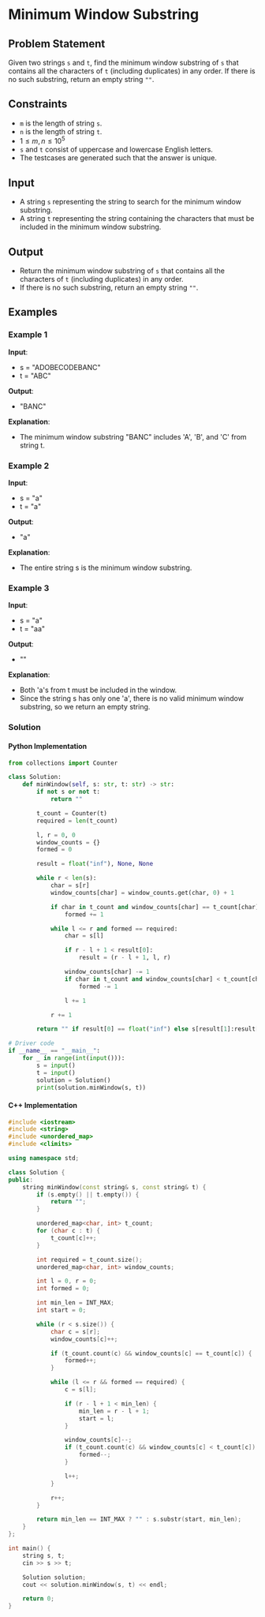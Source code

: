 # Minimum Window Substring

## Problem Statement
Given two strings `s` and `t`, find the minimum window substring of `s` that contains all the characters of `t` (including duplicates) in any order. If there is no such substring, return an empty string `""`.

## Constraints
- `m` is the length of string `s`.
- `n` is the length of string `t`.
- $1 \leq m, n \leq 10^5$
- `s` and `t` consist of uppercase and lowercase English letters.
- The testcases are generated such that the answer is unique.

## Input
- A string `s` representing the string to search for the minimum window substring.
- A string `t` representing the string containing the characters that must be included in the minimum window substring.

## Output
- Return the minimum window substring of `s` that contains all the characters of `t` (including duplicates) in any order.
- If there is no such substring, return an empty string `""`.

## Examples

### Example 1
**Input**:
- s = "ADOBECODEBANC"
- t = "ABC"

**Output**:
- "BANC"

**Explanation**:
- The minimum window substring "BANC" includes 'A', 'B', and 'C' from string t.

### Example 2
**Input**:
- s = "a"
- t = "a"

**Output**:
- "a"

**Explanation**:
- The entire string s is the minimum window substring.

### Example 3
**Input**:
- s = "a"
- t = "aa"

**Output**:
- ""

**Explanation**:
- Both 'a's from t must be included in the window.
- Since the string s has only one 'a', there is no valid minimum window substring, so we return an empty string.
### Solution

#### Python Implementation
```python
from collections import Counter

class Solution:
    def minWindow(self, s: str, t: str) -> str:
        if not s or not t:
            return ""

        t_count = Counter(t)
        required = len(t_count)

        l, r = 0, 0
        window_counts = {}
        formed = 0

        result = float("inf"), None, None

        while r < len(s):
            char = s[r]
            window_counts[char] = window_counts.get(char, 0) + 1

            if char in t_count and window_counts[char] == t_count[char]:
                formed += 1

            while l <= r and formed == required:
                char = s[l]

                if r - l + 1 < result[0]:
                    result = (r - l + 1, l, r)

                window_counts[char] -= 1
                if char in t_count and window_counts[char] < t_count[char]:
                    formed -= 1

                l += 1

            r += 1

        return "" if result[0] == float("inf") else s[result[1]:result[2] + 1]

# Driver code
if __name__ == "__main__":
    for _ in range(int(input())):
	    s = input()
	    t = input()
	    solution = Solution()
	    print(solution.minWindow(s, t))
```

#### C++ Implementation
```c++
#include <iostream>
#include <string>
#include <unordered_map>
#include <climits>

using namespace std;

class Solution {
public:
    string minWindow(const string& s, const string& t) {
        if (s.empty() || t.empty()) {
            return "";
        }

        unordered_map<char, int> t_count;
        for (char c : t) {
            t_count[c]++;
        }

        int required = t_count.size();
        unordered_map<char, int> window_counts;

        int l = 0, r = 0;
        int formed = 0;

        int min_len = INT_MAX;
        int start = 0;

        while (r < s.size()) {
            char c = s[r];
            window_counts[c]++;

            if (t_count.count(c) && window_counts[c] == t_count[c]) {
                formed++;
            }

            while (l <= r && formed == required) {
                c = s[l];

                if (r - l + 1 < min_len) {
                    min_len = r - l + 1;
                    start = l;
                }

                window_counts[c]--;
                if (t_count.count(c) && window_counts[c] < t_count[c]) {
                    formed--;
                }

                l++;
            }

            r++;
        }

        return min_len == INT_MAX ? "" : s.substr(start, min_len);
    }
};

int main() {
    string s, t;
    cin >> s >> t;

    Solution solution;
    cout << solution.minWindow(s, t) << endl;

    return 0;
}
```